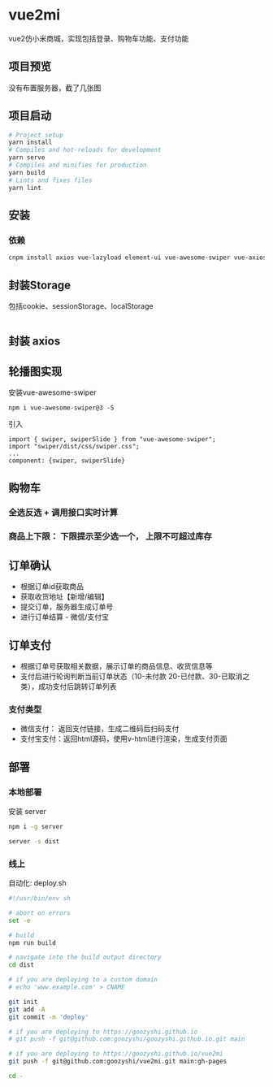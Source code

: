 # vue2mi

vue2仿小米商城，实现包括登录、购物车功能、支付功能

## 项目预览

没有布置服务器，截了几张图



## 项目启动

```bash
# Project setup
yarn install
# Compiles and hot-reloads for development
yarn serve
# Compiles and minifies for production
yarn build
# Lints and fixes files
yarn lint
```

## 安装

### 依赖

```bash
cnpm install axios vue-lazyload element-ui vue-awesome-swiper vue-axios vue-cookie --save-dev
```

## 封装Storage

包括cookie、sessionStorage、localStorage
```js

```

## 封装 axios

## 轮播图实现

安装vue-awesome-swiper
```
npm i vue-awesome-swiper@3 -S
```

引入
```
import { swiper, swiperSlide } from "vue-awesome-swiper";
import "swiper/dist/css/swiper.css";
...
component: {swiper, swiperSlide}
```

## 购物车

### 全选反选 + 调用接口实时计算
### 商品上下限： 下限提示至少选一个， 上限不可超过库存

## 订单确认

- 根据订单id获取商品
- 获取收货地址【新增/编辑】
- 提交订单，服务器生成订单号
- 进行订单结算 - 微信/支付宝

## 订单支付

- 根据订单号获取相关数据，展示订单的商品信息、收货信息等
- 支付后进行轮询判断当前订单状态（10-未付款 20-已付款、30-已取消之类），成功支付后跳转订单列表
### 支付类型
- 微信支付： 返回支付链接，生成二维码后扫码支付
- 支付宝支付：返回html源码，使用v-html进行渲染，生成支付页面

## 部署
### 本地部署

安装 server
```bash
npm i -g server

server -s dist
```

### 线上
自动化:
deploy.sh
```sh
#!/usr/bin/env sh

# abort on errors
set -e

# build
npm run build

# navigate into the build output directory
cd dist

# if you are deploying to a custom domain
# echo 'www.example.com' > CNAME

git init
git add -A
git commit -m 'deploy'

# if you are deploying to https://goozyshi.github.io
# git push -f git@github.com:goozyshi/goozyshi.github.io.git main

# if you are deploying to https://goozyshi.github.io/vue2mi
git push -f git@github.com:goozyshi/vue2mi.git main:gh-pages

cd -
```